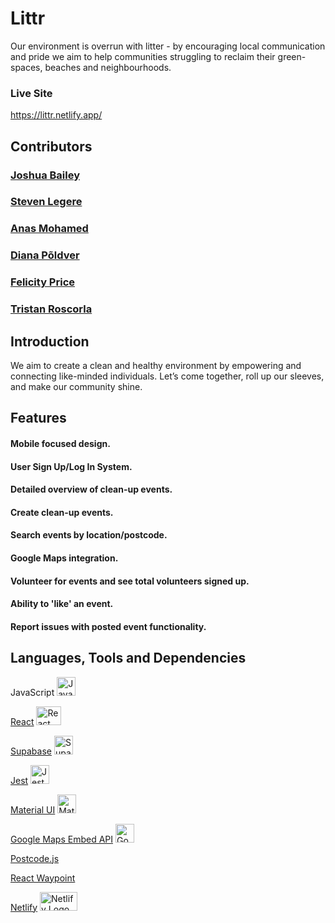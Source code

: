 # Littr
Our environment is overrun with litter - by encouraging local communication and pride we aim to help communities struggling to reclaim their green-spaces, beaches and neighbourhoods.

### Live Site
https://littr.netlify.app/

## Contributors
### [Joshua Bailey](https://www.linkedin.com/in/jojabailey/)
### [Steven Legere](https://www.linkedin.com/in/steven-legere-6b973476/)
### [Anas Mohamed](https://www.linkedin.com/in/anas-mohamed-b90410189/)
### [Diana Põldver](https://www.linkedin.com/in/dianapoldver/)
### [Felicity Price](https://www.linkedin.com/in/felicity-price-a92a5326a/)
### [Tristan Roscorla](https://www.linkedin.com/in/tristan-roscorla/)

## Introduction
We aim to create a clean and healthy environment by empowering and connecting like-minded individuals. Let’s come together, roll up our sleeves, and make our community shine.

## Features
#### Mobile focused design.
#### User Sign Up/Log In System.
#### Detailed overview of clean-up events.
#### Create clean-up events.
#### Search events by location/postcode.
#### Google Maps integration.
#### Volunteer for events and see total volunteers signed up.
#### Ability to 'like' an event.
#### Report issues with posted event functionality.

## Languages, Tools and Dependencies
JavaScript <img src="https://upload.wikimedia.org/wikipedia/commons/thumb/6/6a/JavaScript-logo.png/240px-JavaScript-logo.png" alt="JavaScript Logo" width="30" height="30">

[React](https://react.dev/) <img src="https://upload.wikimedia.org/wikipedia/commons/thumb/a/a7/React-icon.svg/1024px-React-icon.svg.png" alt="React Logo" width="40" height="30">

[Supabase](https://supabase.com/) <img src="https://d2eip9sf3oo6c2.cloudfront.net/tags/images/000/001/299/square_480/supabase-logo-icon_1.png" alt="Supabase Logo" width="30" height="30">

[Jest](https://www.npmjs.com/package/jest) <img src="https://docs.knapsackpro.com/images/blog/posts/run-jest-on-github-actions-with-parallelization/jest.png" alt="Jest Logo" width="30" height="30">

[Material UI](https://mui.com/) <img src="https://v4.mui.com/static/logo_raw.svg" alt="Material UI Logo" width="30" height="30">

[Google Maps Embed API](https://developers.google.com/maps/documentation/embed/get-started) <img src="https://play-lh.googleusercontent.com/Kf8WTct65hFJxBUDm5E-EpYsiDoLQiGGbnuyP6HBNax43YShXti9THPon1YKB6zPYpA" alt="Google Logo" width="30" height="30">

[Postcode.js](https://www.npmjs.com/package/postcode)

[React Waypoint](https://www.npmjs.com/package/react-waypoint)

[Netlify](https://www.netlify.com/) <img src="https://upload.wikimedia.org/wikipedia/commons/thumb/9/97/Netlify_logo_%282%29.svg/1920px-Netlify_logo_%282%29.svg.png" alt="Netlify Logo" width="60" height="30">